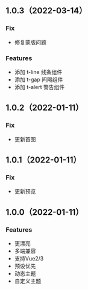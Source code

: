 ## 1.0.3（2022-03-14）
### Fix
- 修复蒙版问题

### Features
- 添加 t-line 线条组件
- 添加 t-gap 间隔组件
- 添加 t-alert 警告组件
## 1.0.2（2022-01-11）
### Fix
- 更新首图

## 1.0.1（2022-01-11）
### Fix
- 更新预览

## 1.0.0（2022-01-11）
### Features

-  更漂亮
-  多端兼容
-  支持Vue2/3
-  预设优先
-  动态主题
-  自定义主题
